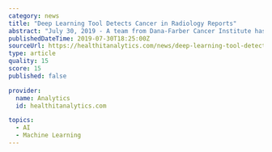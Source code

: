 ```yaml
---
category: news
title: "Deep Learning Tool Detects Cancer in Radiology Reports"
abstract: "July 30, 2019 - A team from Dana-Farber Cancer Institute has developed a deep learning tool that performed as well as human reviewers in extracting clinical information regarding changes in tumors from unstructured radiology reports for patients with lung ..."
publishedDateTime: 2019-07-30T18:25:00Z
sourceUrl: https://healthitanalytics.com/news/deep-learning-tool-detects-cancer-in-radiology-reports
type: article
quality: 15
score: 15
published: false

provider:
  name: Analytics
  id: healthitanalytics.com

topics:
  - AI
  - Machine Learning
---
```

